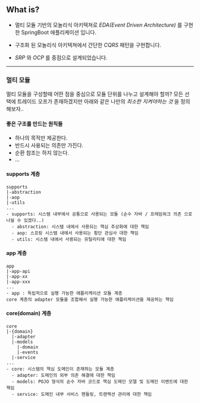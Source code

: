 ## What is?

* 멀티 모듈 기반의 모놀리식 아키텍쳐로 *EDA(Event Driven Architecture)* 를 구현한 SpringBoot 애플리케이션 입니다.

* 구조화 된 모놀리식 아키텍쳐에서 간단한 *CQRS* 패턴을 구현합니다.

* *SRP* 와 *OCP* 를 중점으로 설계되었습니다.

---

### 멀티 모듈

멀티 모듈을 구성할때 어떤 점을 중심으로 모듈 단위를 나누고 설계해야 할까?
모든 선택에 트레이드 오프가 존재하겠지만 아래와 같은 나만의 *최소한 지켜야하는 것* 을 정의해보자..

#### 좋은 구조를 만드는 원칙들

* 하나의 목적만 제공한다.
* 반드시 사용되는 의존만 가진다.
* 순환 참조는 하지 않는다.
* ...

#### supports 계층

```
supports
|-abstraction
|-aop
|-utils
...
- supports: 시스템 내부에서 공통으로 사용되는 모듈 (순수 자바 / 프레임워크 의존 으로 나뉠 수 있겠다..)
  - abstraction: 시스템 내에서 사용되는 핵심 추상화에 대한 책임
  - aop: 스프링 시스템 내에서 사용되는 횡단 관심사 대한 책임
  - utils: 시스템 내에서 사용되는 유틸리티에 대한 책임
```

#### app 계층

```
app
|-app-api
|-app-xx
|-app-xxx
...
- app : 독립적으로 실행 가능한 애플리케이션 모듈 계층
core 계층의 adapter 모듈을 조합해서 실행 가능한 애플리케이션을 제공하는 책임
```

#### core(domain) 계층

```
core
|-{domain}
  |-adapter
  |-models
    |-domain
    |-events
  |-service
...
- core: 시스템의 핵심 도메인이 존재하는 모듈 계층
  - adapter: 도메인의 외부 의존 해결에 대한 책임
  - models: POJO 형식의 순수 자바 코드로 핵심 도메인 모델 및 도메인 이벤트에 대한 책임
  - service: 도메인 내부 서비스 핸들링, 트랜잭션 관리에 대한 책임
```